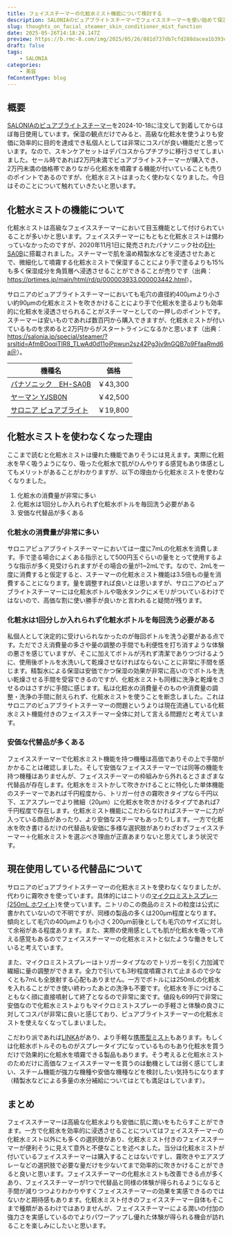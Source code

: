 ```yaml
---
title: フェイススチーマーの化粧水ミスト機能について検討する
description: SALONIAのピュアブライトスチーマーでフェイススチーマーを使い始めて保湿効率の良さから毎日使うようになりました。スキンケアセットをデパコスからプチプラに変えても満足できるほどに効果があったのですが売りのポイントである化粧水ミストを使わなくなってしまいました。その点について考察をします。
slug: thoughts_on_facial_steamer_skin_conditioner_mist_function
date: 2025-05-26T14:18:24.147Z
preview: https://b.rmc-8.com/img/2025/05/26/881d737db7cfd288dacea1b393e71dfa.jpg
draft: false
tags:
    - SALONIA
categories:
    - 美容
fmContentType: blog
---
```


## 概要

[SALONIAのピュアブライトスチーマー](https://amzn.to/4mz2i7O)を2024-10-18に注文して到着してからほぼ毎日使用しています。保湿の観点だけでみると、高級な化粧水を使うよりも安価に効率的に目的を達成でき私個人としては非常にコスパが良い機能だと思っています。なので、スキンケアセットはデパコスからプチプラに移行させてしまいました。セール時であれば2万円未満でピュアブライトスチーマーが購入でき、2万円未満の価格帯でありながら化粧水を噴霧する機能が付いていることも売りのポイントであるのですが、化粧水ミストはまったく使わなくなりました。今日はそのことについて触れていきたいと思います。

## 化粧水ミストの機能について

化粧水ミストは高級なフェイススチーマーにおいて目玉機能として付けられていることが多いかと思います。フェイススチーマーにもともと化粧水ミストは備わっていなかったのですが、2020年11月1日に発売されたパナソニック社の[EH-SA0B](https://amzn.to/4kwbub3)に搭載されました。スチーマーで肌を温め精製水などを浸透させたあとで、微細化して噴霧する化粧水ミストで保湿することにより手で塗るよりも15%も多く保湿成分を角質層へ浸透させることができることが売りです（出典：<https://prtimes.jp/main/html/rd/p/000003933.000003442.html>）。

サロニアのピュアブライトスチーマーにおいても毛穴の直径約400µmより小さい約90µmの化粧水ミストを吹きかけることにより手で化粧水を塗るよりも効率的に化粧水を浸透させられることがスチーマーとしての一押しのポイントです。スチーマーは安いものであれば数百円から購入できますが、化粧水ミストが付いているものを求めると2万円からがスタートラインになるかと思います（出典：<https://salonia.jp/special/steamer/?srsltid=AfmBOoqiTlR8_TLwAd0d11oiPpwun2sz42Pg3jv9nGQB7o9FfaaRmd6a＠>）。

| 機種名                                             | 価格     |
| -------------------------------------------------- | -------- |
| [パナソニック　EH-SA0B](https://amzn.to/4kwbub3)   | ￥43,300 |
| [ヤーマン YJSB0N](https://amzn.to/3Fz0gnk)         | ￥42,500 |
| [サロニア ピュアブライト](https://amzn.to/3Fj0OxN) | ￥19,800 |

## 化粧水ミストを使わなくなった理由

ここまで読むと化粧水ミストは優れた機能でありそうには見えます。実際に化粧水を早く吸うようになり、吸った化粧水で肌がひんやりする感覚もあり体感としてもメリットがあることがわかりますが、以下の理由から化粧水ミストを使わなくなりました。

1. 化粧水の消費量が非常に多い
2. 化粧水は1回分しか入れられず化粧水ボトルを毎回洗う必要がある
3. 安価な代替品が多くある

### 化粧水の消費量が非常に多い

サロニアピュアブライトスチーマーにおいては一度に7mLの化粧水を消費します。手で塗る場合によくある指示として500円玉ぐらいの量をとって使用するような指示が多く見受けられますがその場合の量が1~2mLです。なので、2mLを一度に消費すると仮定すると、スチーマーの化粧水ミスト機能は3.5倍もの量を消費することになります。量を調整すれば良いとは思いますが、サロニアのピュアブライトスチーマーには化粧水ボトルや吸水タンクにメモリがついているわけではないので、高価な割に使い勝手が良いかと言われると疑問が残ります。

### 化粧水は1回分しか入れられず化粧水ボトルを毎回洗う必要がある

私個人として決定的に受けいられなかったのが毎回ボトルを洗う必要がある点です。ただでさえ消費量の多さや量の調整の手間でも利便性を打ち消すような体験の悪さを感じていますが、そこに加えてボトルが汚れず清潔でありつづけるように、使用後ボトルを水洗いして乾燥させなければならないことに非常に手間を感じます。精製水による保湿は安価でかつ保湿の効果が非常に高いのでボトルを洗い乾燥させる手間を受容できるのですが、化粧水ミストも同様に洗浄と乾燥をさせるのはさすがに手間に感じます。私は化粧水の消費量そのものや消費量の調整・洗浄の手間に耐えられず、化粧水ミストを使うことを断念しました。これはサロニアのピュアブライトスチーマーの問題というよりは現在流通している化粧水ミスト機能付きのフェイススチーマー全体に対して言える問題だと考えています。

### 安価な代替品が多くある

フェイススチーマーで化粧水ミスト機能を持つ機種は高価でありその上で手間がかかることは確認しました。そして安価なフェイススチーマーでは同等の機能を持つ機種はありませんが、フェイススチーマーの枠組みから外れるとさまざまな代替品が存在します。化粧水をミストかして吹きかけることに特化した単体機能のスチーマーであれば千円程度から、トリガー付きの霧吹きタイプなら千円以下、エアスプレーでより微細（20μm）に化粧水を吹きかけるタイプであれば7千円程度で存在します。化粧水ミスト機能にこだわらなければスチーマーに力が入っている商品があったり、より安価なスチーマもあったりします。一方で化粧水を吹き書けるだけの代替品も安価に多様な選択肢がありわざわざフェイススチーマー＋化粧水ミストを選ぶべき理由が正直あまりないと思えてしまう状況です。

## 現在使用している代替品について

サロニアのピュアブライトスチーマーの化粧水ミストを使わなくなりましたが、代わりに霧吹きを使っています。具体的にはニトリの[マイクロミストスプレー(250mL ホワイト)](https://www.nitori-net.jp/ec/product/8501198s/)を使っています。ニトリのこの商品のミストの粒度は公式に書かれていないので不明ですが、同様の製品の多くは200μm程度となります。傾向として毛穴の400μmよりも小さく200μm前後としても毛穴のサイズに対して余裕がある程度あります。また、実際の使用感としても肌が化粧水を吸って冷える感覚もあるのでフェイススチーマーの化粧水ミストと似たような働きをしていると考えています。

また、マイクロミストスプレーはトリガータイプなのでトリガーを引く力加減で繊細に量の調整ができます。全力で引いても3秒程度噴霧されて止まるので少なくとも7mLも全放射する心配もありません。一方でボトルには250mLの化粧水を入れることができ使い終わったあとの洗浄も不要です。化粧水を手につけることもなく顔に直接噴射して終了となるので非常に楽です。値段も699円で非常に安価なので化粧水ミストよりもマイクロミストスプレーの手軽さと体験の良さに対してコスパが非常に良いと感じており、ピュアブライトスチーマーの化粧水ミストを使えなくなってしまいました。

こだわり派であれば[LINKA](https://amzn.to/44ViE4m)があり、より手軽な[携帯型ミスト](https://amzn.to/3ZpiNtl)もあります。もしくは化粧水ボトルそのものがスプレータイプになっているものもあり化粧水を買うだけで効果的に化粧水を噴霧できる製品もあります。そう考えると化粧水ミストのためだけに高価なフェイススチーマーを買うのは動機としては弱く感じてしまい、スチーム機能が強力な機種や安価な機種などを検討したい気持ちになります（精製水などによる多量の水分補給についてはとても満足はしています）。

## まとめ

フェイススチーマーは高級な化粧水よりも安価に肌に潤いをもたらすことができます。一方で化粧水を効率的に浸透させることについてはフェイススチーマーの化粧水ミスト以外にも多くの選択肢があり、化粧水ミスト付きのフェイススチーマーが便利そうに見えて意外と不便なことを述べました。当分は化粧水ミストが付いているフェイススチーマーは購入することはないですし、霧吹きやエアスプレーなどの選択肢で必要な量だけを少ないてまで効率的に吹きかけることができると良いと思います。フェイススチーマーの化粧水ミストも改善できる点が多くあり、フェイススチーマーが1つで代替品と同様の体験が得られるようになると手間が減りつつよりわかりやすくフェイススチーマーの効果を実感できるのではないかと期待感もあります。化粧水ミスト付きのフェイススチーマー自体もそこまで種類があるわけではありませんが、フェイススチーマーによる潤いの付加の強力さを実感しているのでよりパワーアップし優れた体験が得られる機会が訪れることを楽しみにしたいと思います。
